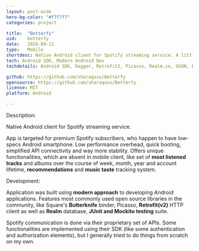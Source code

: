 ```yaml
---
layout: post-wide
hero-bg-color: "#f7f7f7"
categories: project

title:  "Betterfy"
uid:    betterfy
date:   2016-09-11
type:   Mobile
shortdesc: Native Android client for Spotify streaming service. A little bit smarter (better!). Built with Spotify SDK and their proprietary API.
tech: Android SDK, Modern Android Dev
techdetails: Android SDK, Dagger, Retrofit2, Picasso, Realm.io, GSON, Butterknife, Android Studio

github: https://github.com/sharaquss/Betterfy
opensource: https://github.com/sharaquss/Betterfy
license: MIT
platform: Android

---
```



<p3>Description:</p3>
<div class="separator"></div>
<p>
    Native Android client for Spotify streaming service.
</p>

<p>
    App is targeted for premium Spotify subscribers, who happen to have low-specs Android smartphone. Low performance overhead, quick booting, simplified API connectivity and way more stability.
    Offers unique functionalities, which are absent in mobile client, like set of <b>most listened tracks</b> and albums over the course of week, month, year and account lifetime, <b>recommendations</b> and <b>music taste</b> tracking system.   
</p>



<p3>Development:</p3>
<div class="separator"></div>
<p>
    Application was built using <b>modern approach</b> to developing Android applications.
    Features most commonly used open source libraries in the community, like Square's <b>Butterknife</b> binder, Picasso, <b>Retrofit(v2)</b> HTTP client as well as <b>Realm</b> database, <b>JUnit and Mockito testing</b> suite.
</p>

<p>
    Spotify communication is done via their proprietary set of APIs.
    Some functionalities are implemented using their SDK (like some authentication and authorization elements), but I generally tried to do things from scratch on my own.
</p>
